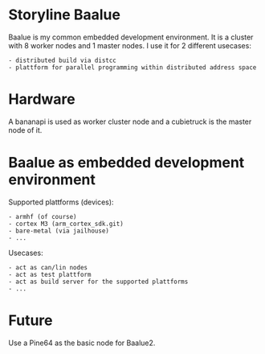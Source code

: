 Storyline Baalue
================

Baalue is my common embedded development environment. It is a cluster with 8 worker nodes and 1 master nodes. I use it for 2 different usecases:

	- distributed build via distcc
	- plattform for parallel programming within distributed address space


Hardware
========

A bananapi is used as worker cluster node and a cubietruck is the master node of it.


Baalue as embedded development environment
==========================================

Supported plattforms (devices):

	- armhf (of course)
	- cortex M3 (arm_cortex_sdk.git)
	- bare-metal (via jailhouse)
	- ...

Usecases:

	- act as can/lin nodes
	- act as test plattform
	- act as build server for the supported plattforms
	- ...


Future
======

Use a Pine64 as the basic node for Baalue2.



